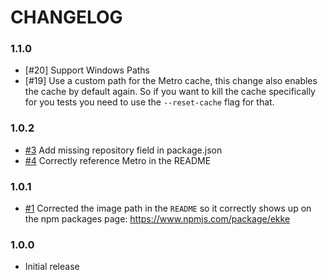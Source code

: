 # CHANGELOG

### 1.1.0

- [#20] Support Windows Paths
- [#19] Use a custom path for the Metro cache, this change also enables the
  cache by default again. So if you want to kill the cache specifically for
  you tests you need to use the `--reset-cache` flag for that.

### 1.0.2

- [#3] Add missing repository field in package.json
- [#4] Correctly reference Metro in the README

### 1.0.1

- [#1] Corrected the image path in the `README` so it correctly shows up on
  the npm packages page: https://www.npmjs.com/package/ekke

### 1.0.0

- Initial release

[#1]: https://github.com/godaddy/ekke/pull/1
[#3]: https://github.com/godaddy/ekke/pull/3
[#4]: https://github.com/godaddy/ekke/pull/4
